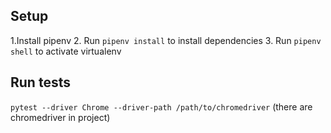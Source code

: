 ## Setup
1.Install pipenv
2. Run `pipenv install` to install dependencies
3. Run `pipenv shell` to activate virtualenv

## Run tests
`pytest --driver Chrome --driver-path /path/to/chromedriver` (there are chromedriver in project)
